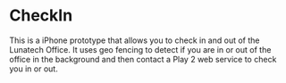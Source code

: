 CheckIn
=======

This is a iPhone prototype that allows you to check in and out of the Lunatech Office. It uses geo fencing to detect if you are in or out of the office in the background and then contact a Play 2 web service to check you in or out.
